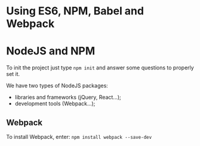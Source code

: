 # Using ES6, NPM, Babel and Webpack

# NodeJS and NPM
To init the project just type 
``` npm init ```
and answer some questions to properly set it.

We have two types of NodeJS packages:
- libraries and frameworks (jQuery, React...);
- development tools (Webpack...);

## Webpack
To install Webpack, enter:
``` npm install webpack --save-dev ```

